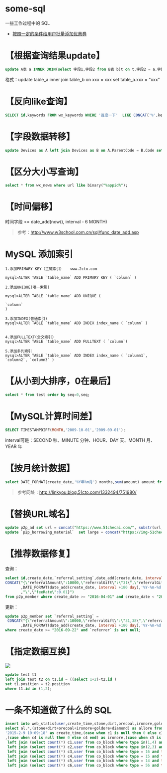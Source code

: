 # some-sql
一些工作过程中的 SQL

 * [按照一定的条件给用户批量添加优惠券](SQL-1.md)

# 【根据查询结果update】
```sql
update A表 a INNER JOIN(select 字段1,字段2 from B表 b)t on t.字段2 = a.字段2 set a.字段3 = "XXX";
```
格式：update table_a inner join table_b on xxx = xxx set table_a.xxx = "xxx"

# 【反向like查询】
```sql
SELECT id,keywords FROM wx_keywords WHERE '百度一下'  LIKE CONCAT('%',keywords,'%');
```

# 【字段数据转移】
```sql
update Devices as A left join Devices as B on A.ParentCode = B.Code set A.ParentID = B.ID;
```

# 【区分大小写查询】
```sql
select * from wx_news where url like binary("%appid%");
```

# 【时间偏移】
时间字段 <= date_add(now(), interval - 6 MONTH)
 > 参考：http://www.w3school.com.cn/sql/func_date_add.asp

# MySQL 添加索引
```
1.添加PRIMARY KEY（主键索引）   www.2cto.com  
 
mysql>ALTER TABLE `table_name` ADD PRIMARY KEY ( `column` )
 
2.添加UNIQUE(唯一索引)
 
mysql>ALTER TABLE `table_name` ADD UNIQUE (
 
`column`
)
 
3.添加INDEX(普通索引)
mysql>ALTER TABLE `table_name` ADD INDEX index_name ( `column` )
 
 
4.添加FULLTEXT(全文索引)
mysql>ALTER TABLE `table_name` ADD FULLTEXT ( `column`)
 
5.添加多列索引
mysql>ALTER TABLE `table_name` ADD INDEX index_name ( `column1`, `column2`, `column3` )
```

# 【从小到大排序，0在最后】
```sql
select * from test order by seq=0,seq;
```

# 【MySQL计算时间差】
```sql
SELECT TIMESTAMPDIFF(MONTH,'2009-10-01','2009-09-01');
```
interval可是：SECOND 秒、MINUTE 分钟、HOUR、DAY 天、MONTH 月、YEAR 年 

# 【按月统计数据】
```sql
select DATE_FORMAT(create_date,'%Y年%m月') months,sum(amount) amount from p2p_investment where transfer is null group by months;
```
 > 参考网址：http://linkyou.blog.51cto.com/1332494/751980/

# 【替换URL域名】
```sql
update p2p_ad set url = concat("https://www.51checai.com/", substr(url,LENGTH("http://test.51checai.com/")+1)) where url like "http://test.51checai.com/%";
update `p2p_borrowing_material`  set large = concat("https://img-51checai.b0.upaiyun.com/", substr(large,LENGTH("https://img.51checai.com/")+1)) where large like "https://img.51checai.com/%";
```

# 【推荐数据修复】
查询：
```sql
select id,create_date,`referral_setting`,date_add(create_date, interval +180 day),
CONCAT("{\"referralAmount\":10000,\"referralGift\":\"31\",\"referralGiftTwo\":\"32,33\",\"paymentTime\":\"2016-04-01\",\"finishTime\":\""
       ,DATE_FORMAT(date_add(create_date, interval +180 day),'%Y-%m-%d')
       ,"\",\"feeRate\":0.01}")
from p2p_member where create_date >= "2016-04-01" and create_date < "2016-09-22" and `referrer` is not null order by id desc;
```
更新：
```sql
update p2p_member set `referral_setting` = 
 CONCAT("{\"referralAmount\":10000,\"referralGift\":\"31,38\",\"referralGiftTwo\":\"32,33,39\",\"paymentTime\":\"2016-04-01\",\"finishTime\":\""
       ,DATE_FORMAT(date_add(create_date, interval +180 day),'%Y-%m-%d'),"\",\"feeRate\":0.01}")
where create_date >= "2016-09-22" and `referrer` is not null;
```

# 【指定数据互换】
![](https://img.xiaoi.me/pms-upload/20190618/0434b9b0-c317-ab97-b6bf-5f40ab2e31a3.jpg)
```sql
update test t1 
left join test t2 on t1.id = ((select 1+2)-t2.id )
set t1.position = t2.position 
where t1.id in (1,2);
```

# 一条不知道做了什么的 SQL
```sql
insert into web_statis(user,create_time,stone,dirt,orecoal,ironore,goldore,diamond,allore) 
select al.*,(stone+dirt+orecoal+ironore+goldore+diamond) as allore from (select cu.user,
'2015-2-9 10:09:18' as create_time,(case when c1 is null then 0 else c1 end) as stone,(case when c2 is null then 0 else c2 end) as dirt,(case when c3 is null then 0 else c3 end) as orecoal
,(case when c4 is null then 0 else c4 end) as ironore,(case when c5 is null then 0 else c5 end) as goldore,(case when c6 is null then 0 else c6 end) as diamond from co_user cu
 left join (select count(*) c1,user from co_block where type in(1,4) and time >=1423353600 and time < 1423440000 group by user) tc1 on cu.rowid = tc1.user
 left join (select count(*) c2,user from co_block where type in(2,3) and time >=1423353600 and time < 1423440000 group by user) tc2 on cu.rowid = tc2.user
 left join (select count(*) c3,user from co_block where type = 16 and time >=1423353600 and time < 1423440000 group by user) tc3 on cu.rowid = tc3.user
 left join (select count(*) c4,user from co_block where type = 15 and time >=1423353600 and time < 1423440000 group by user) tc4 on cu.rowid = tc4.user
 left join (select count(*) c5,user from co_block where type = 14 and time >=1423353600 and time < 1423440000 group by user) tc5 on cu.rowid = tc5.user
 left join (select count(*) c6,user from co_block where type = 56 and time >=1423353600 and time < 1423440000 group by user) tc6 on cu.rowid = tc6.user) al
```
